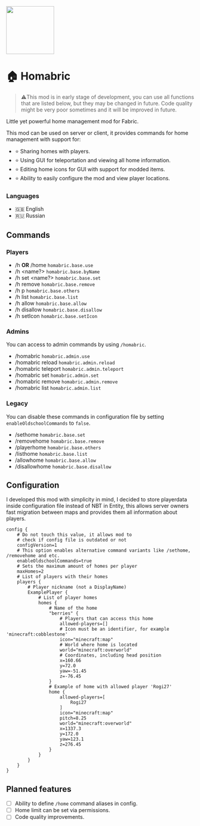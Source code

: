 <img src="https://raw.githubusercontent.com/rogi27/Homabric/main/src/main/resources/assets/homabric/icon.png" height="128" />

# 🏠 Homabric
> ⚠️This mod is in early stage of development, you can use all functions that are listed below, but they may be changed in future. Code quality might be very poor sometimes and it will be improved in future.

Little yet powerful home management mod for Fabric.

This mod can be used on server or client, it provides commands for home management with support for:
- ⭐ Sharing homes with players.
- ⭐ Using GUI for teleportation and viewing all home information.
- ⭐ Editing home icons for GUI with support for modded items.
- ⭐ Ability to easily configure the mod and view player locations.

### Languages
- 🇬🇧 English
- 🇷🇺 Russian

## Commands
### Players
- /h **OR** /home `homabric.base.use`
- /h <name?> `homabric.base.byName`
- /h set <name?> `homabric.base.set`
- /h remove <home> `homabric.base.remove`
- /h p <player> <home> `homabric.base.others`
- /h list `homabric.base.list`
- /h allow <player> <home> `homabric.base.allow`
- /h disallow <player> <home> `homabric.base.disallow`
- /h setIcon <home> <item identificator> `homabric.base.setIcon`
### Admins
You can access to admin commands by using `/homabric`.
- /homabric `homabric.admin.use`
- /homabric reload `homabric.admin.reload`
- /homabric teleport <player> <home> `homabric.admin.teleport`
- /homabric set <player> <home> `homabric.admin.set`
- /homabric remove <player> <home> `homabric.admin.remove`
- /homabric list <player> `homabric.admin.list`
### Legacy
You can disable these commands in configuration file by setting `enableOldschoolCommands` to `false`.
- /sethome <name> `homabric.base.set`
- /removehome <home> `homabric.base.remove`
- /playerhome <player> <home> `homabric.base.others`
- /listhome `homabric.base.list`
- /allowhome <player> <home> `homabric.base.allow`
- /disallowhome <player> <home> `homabric.base.disallow`

## Configuration
I developed this mod with simplicity in mind, I decided to store playerdata inside configuration file instead of NBT in Entity, this allows server owners fast migration between maps and provides them all information about players.

```shell
config {
    # Do not touch this value, it allows mod to 
    # check if config file is outdated or not
    configVersion=1
    # This option enables alternative command variants like /sethome, /removehome and etc.
    enableOldschoolCommands=true
    # Sets the maximum amount of homes per player
    maxHomes=2
    # List of players with their homes
    players {
        # Player nickname (not a DisplayName)
        ExamplePlayer {
            # List of player homes
            homes {
                # Name of the home
                "berries" {
                    # Players that can access this home
                    allowed-players=[]
                    # Icon must be an identifier, for example 'minecraft:cobblestone'
                    icon="minecraft:map"
                    # World where home is located
                    world="minecraft:overworld"
                    # Coordinates, including head position
                    x=160.66
                    y=72.0
                    yaw=-51.45
                    z=-76.45
                }
                # Example of home with allowed player 'Rogi27'
                home {
                    allowed-players=[
                        Rogi27
                    ]
                    icon="minecraft:map"
                    pitch=8.25
                    world="minecraft:overworld"
                    x=1337.3
                    y=172.0
                    yaw=123.1
                    z=276.45
                }
            }
        }
    }
}
```

## Planned features
- [ ] Ability to define `/home` command aliases in config.
- [ ] Home limit can be set via permissions.
- [ ] Code quality improvements.